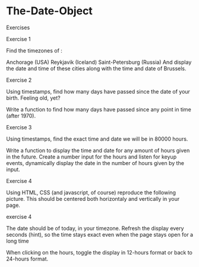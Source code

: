 # The-Date-Object
Exercises

Exercise 1

Find the timezones of :

Anchorage (USA)
Reykjavik (Iceland)
Saint-Petersburg (Russia)
And display the date and time of these cities along with the time and date of Brussels.

Exercise 2

Using timestamps, find how many days have passed since the date of your birth. Feeling old, yet?

Write a function to find how many days have passed since any point in time (after 1970).

Exercise 3

Using timestamps, find the exact time and date we will be in 80000 hours.

Write a function to display the time and date for any amount of hours given in the future. Create a number input for the hours and listen for keyup events, dynamically display the date in the number of hours given by the input.

Exercise 4

Using HTML, CSS (and javascript, of course) reproduce the following picture. This should be centered both horizontaly and vertically in your page.

exercise 4

The date should be of today, in your timezone. Refresh the display every seconds (hint), so the time stays exact even when the page stays open for a long time

When clicking on the hours, toggle the display in 12-hours format or back to 24-hours format.
